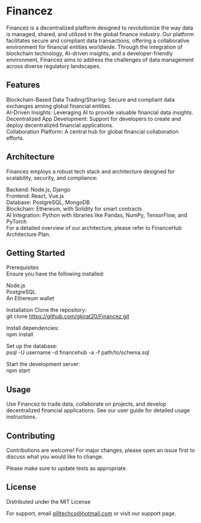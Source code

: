 # Financez

Financez is a decentralized platform designed to revolutionize the way data is managed, shared, and utilized in the global finance industry. Our platform facilitates secure and compliant data transactions, offering a collaborative environment for financial entities worldwide. Through the integration of blockchain technology, AI-driven insights, and a developer-friendly environment, Financez aims to address the challenges of data management across diverse regulatory landscapes.  

## Features  

Blockchain-Based Data Trading/Sharing: Secure and compliant data exchanges among global financial entities.  
AI-Driven Insights: Leveraging AI to provide valuable financial data insights.  
Decentralized App Development: Support for developers to create and deploy decentralized financial applications.  
Collaboration Platform: A central hub for global financial collaboration efforts.  

## Architecture  

Financez employs a robust tech stack and architecture designed for scalability, security, and compliance:  

Backend: Node.js, Django  
Frontend: React, Vue.js  
Database: PostgreSQL, MongoDB  
Blockchain: Ethereum, with Solidity for smart contracts  
AI Integration: Python with libraries like Pandas, NumPy, TensorFlow, and PyTorch  
For a detailed overview of our architecture, please refer to FinanceHub Architecture Plan.  

## Getting Started  

Prerequisites  
Ensure you have the following installed:  

Node.js  
PostgreSQL  
An Ethereum wallet  

Installation
Clone the repository:  
git clone https://github.com/gkirat20/Financez.git

Install dependencies:  
npm install  

Set up the database:  
psql -U username -d financehub -a -f path/to/schema.sql  

Start the development server:  
npm start
 
## Usage  

Use Financez to trade data, collaborate on projects, and develop decentralized financial applications. See our user guide for detailed usage instructions.  

## Contributing  

Contributions are welcome! For major changes, please open an issue first to discuss what you would like to change.  

Please make sure to update tests as appropriate.  

## License  

Distributed under the MIT License

For support, email gilltechco@hotmail.com or visit our support page.  
